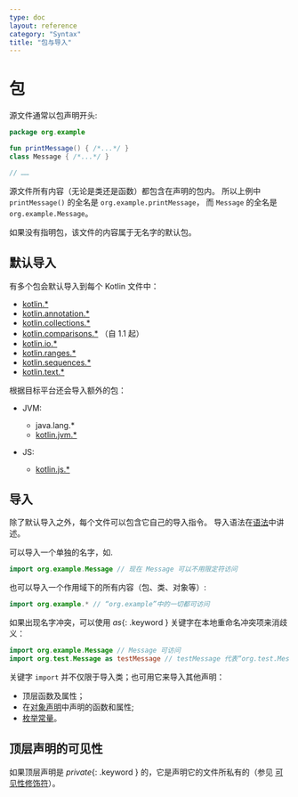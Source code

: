 ```yaml
---
type: doc
layout: reference
category: "Syntax"
title: "包与导入"
---
```


# 包

源文件通常以包声明开头:



```kotlin
package org.example

fun printMessage() { /*...*/ }
class Message { /*...*/ }

// ……
```


源文件所有内容（无论是类还是函数）都包含在声明的包内。
所以上例中 `printMessage()` 的全名是 `org.example.printMessage`，
而 `Message` 的全名是 `org.example.Message`。

如果没有指明包，该文件的内容属于无名字的默认包。

## 默认导入

有多个包会默认导入到每个 Kotlin 文件中：

- [kotlin.*](https://kotlinlang.org/api/latest/jvm/stdlib/kotlin/index.html)
- [kotlin.annotation.*](https://kotlinlang.org/api/latest/jvm/stdlib/kotlin.annotation/index.html)
- [kotlin.collections.*](https://kotlinlang.org/api/latest/jvm/stdlib/kotlin.collections/index.html)
- [kotlin.comparisons.*](https://kotlinlang.org/api/latest/jvm/stdlib/kotlin.comparisons/index.html)  （自 1.1 起）
- [kotlin.io.*](https://kotlinlang.org/api/latest/jvm/stdlib/kotlin.io/index.html)
- [kotlin.ranges.*](https://kotlinlang.org/api/latest/jvm/stdlib/kotlin.ranges/index.html)
- [kotlin.sequences.*](https://kotlinlang.org/api/latest/jvm/stdlib/kotlin.sequences/index.html)
- [kotlin.text.*](https://kotlinlang.org/api/latest/jvm/stdlib/kotlin.text/index.html)

根据目标平台还会导入额外的包：

- JVM:
  - java.lang.*
  - [kotlin.jvm.*](https://kotlinlang.org/api/latest/jvm/stdlib/kotlin.jvm/index.html)

- JS:    
  - [kotlin.js.*](https://kotlinlang.org/api/latest/jvm/stdlib/kotlin.js/index.html)

## 导入

除了默认导入之外，每个文件可以包含它自己的导入指令。
导入语法在[语法](grammar.html#importHeader)中讲述。

可以导入一个单独的名字，如.



```kotlin
import org.example.Message // 现在 Message 可以不用限定符访问
```


也可以导入一个作用域下的所有内容（包、类、对象等）:



```kotlin
import org.example.* // “org.example”中的一切都可访问
```


如果出现名字冲突，可以使用 *as*{: .keyword } 关键字在本地重命名冲突项来消歧义：



```kotlin
import org.example.Message // Message 可访问
import org.test.Message as testMessage // testMessage 代表“org.test.Message”
```


关键字 `import` 并不仅限于导入类；也可用它来导入其他声明：

  * 顶层函数及属性；
  * 在[对象声明](object-declarations.html#对象声明)中声明的函数和属性;
  * [枚举常量](enum-classes.html)。

## 顶层声明的可见性

如果顶层声明是 *private*{: .keyword } 的，它是声明它的文件所私有的（参见 [可见性修饰符](visibility-modifiers.html)）。

